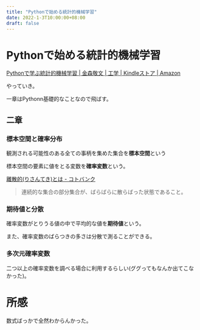 ```yaml
---
title: "Pythonで始める統計的機械学習"
date: 2022-1-3T10:00:00+08:00
draft: false
---
```

# Pythonで始める統計的機械学習



[Pythonで学ぶ統計的機械学習 | 金森敬文 | 工学 | Kindleストア | Amazon](https://www.amazon.co.jp/dp/B07L5B9ZY9/ref=dp-kindle-redirect?_encoding=UTF8&btkr=1)



やっていき。



一章はPythonn基礎的なことなので飛ばす。



## 二章



### 標本空間と確率分布



観測される可能性のある全ての事柄を集めた集合を**標本空間**という



標本空間の要素に値をとる変数を**確率変数**という。



[離散的(りさんてき)とは - コトバンク](https://kotobank.jp/word/%E9%9B%A2%E6%95%A3%E7%9A%84-408951)



> 連続的な集合の部分集合が、ばらばらに散らばった状態であること。



### 期待値と分散



確率変数がとりうる値の中で平均的な値を**期待値**という。



また、確率変数のばらつきの多さは分散で測ることができる。



### 多次元確率変数



二つ以上の確率変数を調べる場合に利用するらしい(ググってもなんか出てこなかった)。



# 所感



数式ばっかで全然わからんかった。
